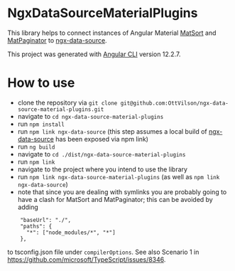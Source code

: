 # NgxDataSourceMaterialPlugins

This library helps to connect instances of Angular Material [MatSort](https://material.angular.io/components/sort/api#MatSort) and [MatPaginator](https://material.angular.io/components/paginator/api#MatPaginator) to [ngx-data-source](https://github.com/OttVilson/ngx-data-source).

This project was generated with [Angular CLI](https://github.com/angular/angular-cli) version 12.2.7.

# How to use
* clone the repository via `git clone git@github.com:OttVilson/ngx-data-source-material-plugins.git`
* navigate to `cd ngx-data-source-material-plugins`
* run `npm install`
* run `npm link ngx-data-source` (this step assumes a local build of [ngx-data-source](https://github.com/OttVilson/ngx-data-source) has been exposed via npm link)
* run `ng build`
* navigate to `cd ./dist/ngx-data-source-material-plugins`
* run `npm link`
* navigate to the project where you intend to use the library
* run `npm link ngx-data-source-material-plugins` (as well as `npm link ngx-data-source`)
* note that since you are dealing with symlinks you are probably going to have a clash for MatSort and MatPaginator; this can be avoided by adding 
```
    "baseUrl": "./",
    "paths": {
      "*": ["node_modules/*", "*"]
    },
```
to tsconfig.json file under `compilerOptions`. See also Scenario 1 in https://github.com/microsoft/TypeScript/issues/8346.
